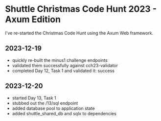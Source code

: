 # Shuttle Christmas Code Hunt 2023 - Axum Edition

I've re-started the Christmas Code Hunt using the Axum Web framework.

## 2023-12-19
- quickly re-built the minus1 challenge endpoints
- validated them successfully against cch23-validator
- completed Day 12, Task 1 and validated it: success

## 2023-12-20
- started Day 13, Task 1
- stubbed out the /13/sql endpoint
- added database pool to application state
- added shuttle_shared_db and sqlx to dependencies